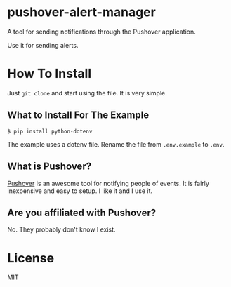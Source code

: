# pushover-alert-manager
A tool for sending notifications through the Pushover application.

Use it for sending alerts.

# How To Install

Just `git clone` and start using the file. It is very simple.

## What to Install For The Example

```
$ pip install python-dotenv
```

The example uses a dotenv file. Rename the file from `.env.example` to `.env`.

## What is Pushover?

[Pushover](https://pushover.net/) is an awesome tool for notifying people of
events. It is fairly inexpensive and easy to setup. I like it and I use it.

## Are you affiliated with Pushover?

No. They probably don't know I exist.

# License
MIT
